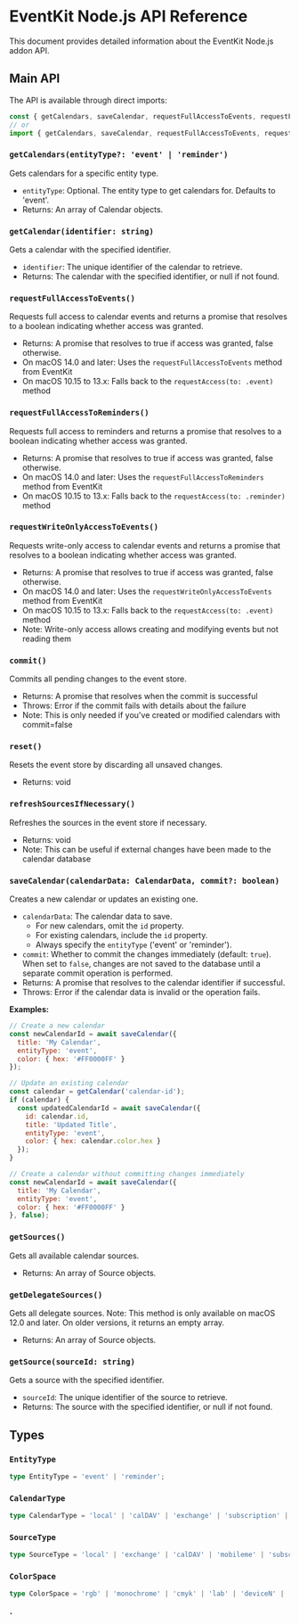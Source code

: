 # EventKit Node.js API Reference

This document provides detailed information about the EventKit Node.js addon API.

## Main API

The API is available through direct imports:

```javascript
const { getCalendars, saveCalendar, requestFullAccessToEvents, requestFullAccessToReminders, requestWriteOnlyAccessToEvents, commit, reset, refreshSourcesIfNecessary } = require('eventkit-node');
// or
import { getCalendars, saveCalendar, requestFullAccessToEvents, requestFullAccessToReminders, requestWriteOnlyAccessToEvents, commit, reset, refreshSourcesIfNecessary } from 'eventkit-node';
```

### `getCalendars(entityType?: 'event' | 'reminder')`

Gets calendars for a specific entity type.

- `entityType`: Optional. The entity type to get calendars for. Defaults to 'event'.
- Returns: An array of Calendar objects.

### `getCalendar(identifier: string)`

Gets a calendar with the specified identifier.

- `identifier`: The unique identifier of the calendar to retrieve.
- Returns: The calendar with the specified identifier, or null if not found.

### `requestFullAccessToEvents()`

Requests full access to calendar events and returns a promise that resolves to a boolean indicating whether access was granted.

- Returns: A promise that resolves to true if access was granted, false otherwise.
- On macOS 14.0 and later: Uses the `requestFullAccessToEvents` method from EventKit
- On macOS 10.15 to 13.x: Falls back to the `requestAccess(to: .event)` method

### `requestFullAccessToReminders()`

Requests full access to reminders and returns a promise that resolves to a boolean indicating whether access was granted.

- Returns: A promise that resolves to true if access was granted, false otherwise.
- On macOS 14.0 and later: Uses the `requestFullAccessToReminders` method from EventKit
- On macOS 10.15 to 13.x: Falls back to the `requestAccess(to: .reminder)` method

### `requestWriteOnlyAccessToEvents()`

Requests write-only access to calendar events and returns a promise that resolves to a boolean indicating whether access was granted.

- Returns: A promise that resolves to true if access was granted, false otherwise.
- On macOS 14.0 and later: Uses the `requestWriteOnlyAccessToEvents` method from EventKit
- On macOS 10.15 to 13.x: Falls back to the `requestAccess(to: .event)` method
- Note: Write-only access allows creating and modifying events but not reading them

### `commit()`

Commits all pending changes to the event store.

- Returns: A promise that resolves when the commit is successful
- Throws: Error if the commit fails with details about the failure
- Note: This is only needed if you've created or modified calendars with commit=false

### `reset()`

Resets the event store by discarding all unsaved changes.

- Returns: void

### `refreshSourcesIfNecessary()`

Refreshes the sources in the event store if necessary.

- Returns: void
- Note: This can be useful if external changes have been made to the calendar database

### `saveCalendar(calendarData: CalendarData, commit?: boolean)`

Creates a new calendar or updates an existing one.

- `calendarData`: The calendar data to save.
  - For new calendars, omit the `id` property.
  - For existing calendars, include the `id` property.
  - Always specify the `entityType` ('event' or 'reminder').
- `commit`: Whether to commit the changes immediately (default: `true`). When set to `false`, changes are not saved to the database until a separate commit operation is performed.
- Returns: A promise that resolves to the calendar identifier if successful.
- Throws: Error if the calendar data is invalid or the operation fails.

**Examples:**

```javascript
// Create a new calendar
const newCalendarId = await saveCalendar({
  title: 'My Calendar',
  entityType: 'event',
  color: { hex: '#FF0000FF' }
});

// Update an existing calendar
const calendar = getCalendar('calendar-id');
if (calendar) {
  const updatedCalendarId = await saveCalendar({
    id: calendar.id,
    title: 'Updated Title',
    entityType: 'event',
    color: { hex: calendar.color.hex }
  });
}

// Create a calendar without committing changes immediately
const newCalendarId = await saveCalendar({
  title: 'My Calendar',
  entityType: 'event',
  color: { hex: '#FF0000FF' }
}, false);
```

### `getSources()`

Gets all available calendar sources.

- Returns: An array of Source objects.

### `getDelegateSources()`

Gets all delegate sources.
Note: This method is only available on macOS 12.0 and later. On older versions, it returns an empty array.

- Returns: An array of Source objects.

### `getSource(sourceId: string)`

Gets a source with the specified identifier.

- `sourceId`: The unique identifier of the source to retrieve.
- Returns: The source with the specified identifier, or null if not found.

## Types

### `EntityType`

```typescript
type EntityType = 'event' | 'reminder';
```

### `CalendarType`

```typescript
type CalendarType = 'local' | 'calDAV' | 'exchange' | 'subscription' | 'birthday' | 'unknown';
```

### `SourceType`

```typescript
type SourceType = 'local' | 'exchange' | 'calDAV' | 'mobileme' | 'subscribed' | 'birthdays' | 'unknown';
```

### `ColorSpace`

```typescript
type ColorSpace = 'rgb' | 'monochrome' | 'cmyk' | 'lab' | 'deviceN' | 'indexed' | 'pattern' | 'unknown';
```

### `